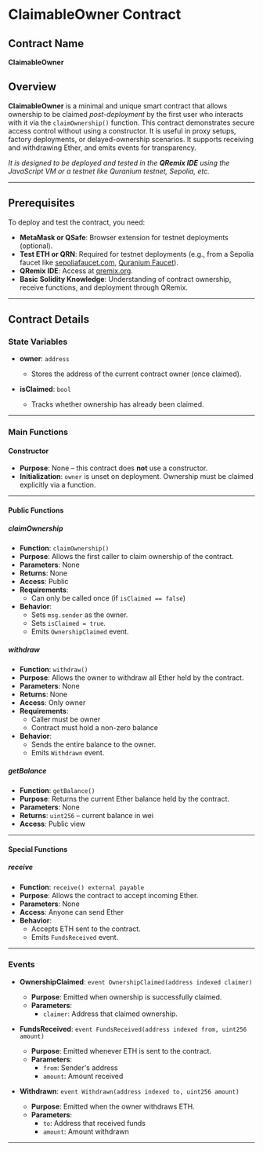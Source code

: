 # ClaimableOwner Contract

## Contract Name  
**ClaimableOwner**

## Overview  
**ClaimableOwner** is a minimal and unique smart contract that allows ownership to be claimed *post-deployment* by the first user who interacts with it via the `claimOwnership()` function. This contract demonstrates secure access control without using a constructor. It is useful in proxy setups, factory deployments, or delayed-ownership scenarios. It supports receiving and withdrawing Ether, and emits events for transparency.

*It is designed to be deployed and tested in the **QRemix IDE** using the JavaScript VM or a testnet like Quranium testnet, Sepolia, etc.*

---

## Prerequisites  

To deploy and test the contract, you need:

- **MetaMask or QSafe**: Browser extension for testnet deployments (optional).  
- **Test ETH or QRN**: Required for testnet deployments (e.g., from a Sepolia faucet like [sepoliafaucet.com](https://sepoliafaucet.com), [Quranium Faucet](https://faucet.quranium.org)).  
- **QRemix IDE**: Access at [qremix.org](https://qremix.org).  
- **Basic Solidity Knowledge**: Understanding of contract ownership, receive functions, and deployment through QRemix.

---

## Contract Details

### State Variables

- **owner**: `address`  
  - Stores the address of the current contract owner (once claimed).  

- **isClaimed**: `bool`  
  - Tracks whether ownership has already been claimed.

---

### Main Functions

#### Constructor

- **Purpose**: None – this contract does **not** use a constructor.  
- **Initialization**: `owner` is unset on deployment. Ownership must be claimed explicitly via a function.

---

#### Public Functions

##### claimOwnership
- **Function**: `claimOwnership()`  
- **Purpose**: Allows the first caller to claim ownership of the contract.  
- **Parameters**: None  
- **Returns**: None  
- **Access**: Public  
- **Requirements**:
  - Can only be called once (if `isClaimed == false`)  
- **Behavior**:
  - Sets `msg.sender` as the owner.
  - Sets `isClaimed = true`.
  - Emits `OwnershipClaimed` event.

##### withdraw
- **Function**: `withdraw()`  
- **Purpose**: Allows the owner to withdraw all Ether held by the contract.  
- **Parameters**: None  
- **Returns**: None  
- **Access**: Only owner  
- **Requirements**:
  - Caller must be owner  
  - Contract must hold a non-zero balance  
- **Behavior**:
  - Sends the entire balance to the owner.
  - Emits `Withdrawn` event.

##### getBalance
- **Function**: `getBalance()`  
- **Purpose**: Returns the current Ether balance held by the contract.  
- **Parameters**: None  
- **Returns**: `uint256` – current balance in wei  
- **Access**: Public view

---

#### Special Functions

##### receive
- **Function**: `receive() external payable`  
- **Purpose**: Allows the contract to accept incoming Ether.  
- **Parameters**: None  
- **Access**: Anyone can send Ether  
- **Behavior**:
  - Accepts ETH sent to the contract.
  - Emits `FundsReceived` event.

---

### Events

- **OwnershipClaimed**: `event OwnershipClaimed(address indexed claimer)`  
  - **Purpose**: Emitted when ownership is successfully claimed.  
  - **Parameters**:
    - `claimer`: Address that claimed ownership.

- **FundsReceived**: `event FundsReceived(address indexed from, uint256 amount)`  
  - **Purpose**: Emitted whenever ETH is sent to the contract.  
  - **Parameters**:
    - `from`: Sender's address
    - `amount`: Amount received

- **Withdrawn**: `event Withdrawn(address indexed to, uint256 amount)`  
  - **Purpose**: Emitted when the owner withdraws ETH.  
  - **Parameters**:
    - `to`: Address that received funds
    - `amount`: Amount withdrawn

---
